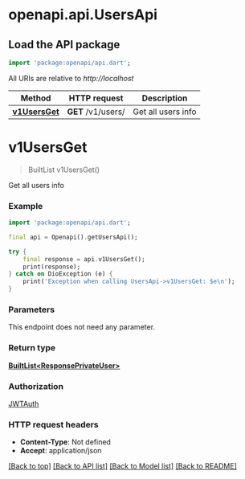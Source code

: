 # openapi.api.UsersApi

## Load the API package
```dart
import 'package:openapi/api.dart';
```

All URIs are relative to *http://localhost*

Method | HTTP request | Description
------------- | ------------- | -------------
[**v1UsersGet**](UsersApi.md#v1usersget) | **GET** /v1/users/ | Get all users info


# **v1UsersGet**
> BuiltList<ResponsePrivateUser> v1UsersGet()

Get all users info

### Example
```dart
import 'package:openapi/api.dart';

final api = Openapi().getUsersApi();

try {
    final response = api.v1UsersGet();
    print(response);
} catch on DioException (e) {
    print('Exception when calling UsersApi->v1UsersGet: $e\n');
}
```

### Parameters
This endpoint does not need any parameter.

### Return type

[**BuiltList&lt;ResponsePrivateUser&gt;**](ResponsePrivateUser.md)

### Authorization

[JWTAuth](../README.md#JWTAuth)

### HTTP request headers

 - **Content-Type**: Not defined
 - **Accept**: application/json

[[Back to top]](#) [[Back to API list]](../README.md#documentation-for-api-endpoints) [[Back to Model list]](../README.md#documentation-for-models) [[Back to README]](../README.md)

